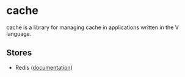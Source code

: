 # cache

cache is a library for managing cache in applications written in the V language.

## Stores

- Redis ([documentation](src/redis_store.md))
